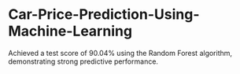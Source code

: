 # Car-Price-Prediction-Using-Machine-Learning
Achieved a test score of 90.04% using the Random Forest algorithm, demonstrating strong predictive performance.
